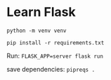 # Learn Flask

`python -m venv venv`

`pip install -r requirements.txt`

Run: `FLASK_APP=server flask run`

save dependencies: `pipreqs .`